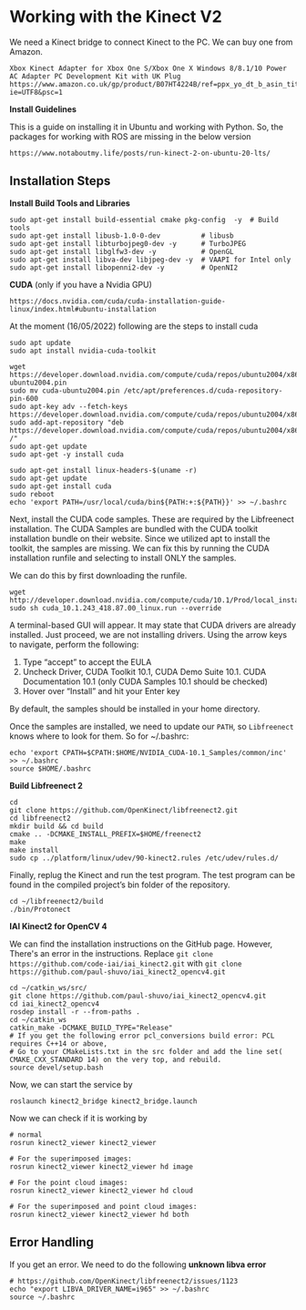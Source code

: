 # Working with the Kinect V2

We need a Kinect bridge to connect Kinect to the PC. We can buy one from Amazon.
```
Xbox Kinect Adapter for Xbox One S/Xbox One X Windows 8/8.1/10 Power AC Adapter PC Development Kit with UK Plug
https://www.amazon.co.uk/gp/product/B07HT4224B/ref=ppx_yo_dt_b_asin_title_o03_s00?ie=UTF8&psc=1
```

**Install Guidelines**

This is a guide on installing it in Ubuntu and working with Python. So, the packages for working with ROS are missing in the below version
```
https://www.notaboutmy.life/posts/run-kinect-2-on-ubuntu-20-lts/
```

## Installation Steps

**Install Build Tools and Libraries**

```
sudo apt-get install build-essential cmake pkg-config  -y  # Build tools
sudo apt-get install libusb-1.0-0-dev          # libusb
sudo apt-get install libturbojpeg0-dev -y      # TurboJPEG
sudo apt-get install libglfw3-dev -y           # OpenGL
sudo apt-get install libva-dev libjpeg-dev -y  # VAAPI for Intel only
sudo apt-get install libopenni2-dev -y         # OpenNI2
```

**CUDA** (only if you have a Nvidia GPU)
```
https://docs.nvidia.com/cuda/cuda-installation-guide-linux/index.html#ubuntu-installation
```

At the moment (16/05/2022) following are the steps to install cuda
```
sudo apt update
sudo apt install nvidia-cuda-toolkit

wget https://developer.download.nvidia.com/compute/cuda/repos/ubuntu2004/x86_64/cuda-ubuntu2004.pin
sudo mv cuda-ubuntu2004.pin /etc/apt/preferences.d/cuda-repository-pin-600
sudo apt-key adv --fetch-keys https://developer.download.nvidia.com/compute/cuda/repos/ubuntu2004/x86_64/3bf863cc.pub
sudo add-apt-repository "deb https://developer.download.nvidia.com/compute/cuda/repos/ubuntu2004/x86_64/ /"
sudo apt-get update
sudo apt-get -y install cuda

sudo apt-get install linux-headers-$(uname -r)
sudo apt-get update
sudo apt-get install cuda
sudo reboot
echo 'export PATH=/usr/local/cuda/bin${PATH:+:${PATH}}' >> ~/.bashrc
```
Next, install the CUDA code samples. These are required by the Libfreenect installation. The CUDA Samples are bundled with the CUDA toolkit installation bundle on their website. Since we utilized apt to install the toolkit, the samples are missing. We can fix this by running the CUDA installation runfile and selecting to install ONLY the samples.

We can do this by first downloading the runfile.
```
wget http://developer.download.nvidia.com/compute/cuda/10.1/Prod/local_installers/cuda_10.1.243_418.87.00_linux.run
sudo sh cuda_10.1.243_418.87.00_linux.run --override
```
A terminal-based GUI will appear. It may state that CUDA drivers are already installed. Just proceed, we are not installing drivers. Using the arrow keys to navigate, perform the following:

  1. Type “accept” to accept the EULA
  2. Uncheck Driver, CUDA Toolkit 10.1, CUDA Demo Suite 10.1. CUDA Documentation 10.1 (only CUDA Samples 10.1 should be checked)
  3. Hover over “Install” and hit your Enter key

By default, the samples should be installed in your home directory.

Once the samples are installed, we need to update our `PATH`, so `Libfreenect` knows where to look for them. So for ~/.bashrc:
```
echo 'export CPATH=$CPATH:$HOME/NVIDIA_CUDA-10.1_Samples/common/inc' >> ~/.bashrc
source $HOME/.bashrc
```

**Build Libfreenect 2**
```
cd
git clone https://github.com/OpenKinect/libfreenect2.git
cd libfreenect2
mkdir build && cd build
cmake .. -DCMAKE_INSTALL_PREFIX=$HOME/freenect2
make
make install
sudo cp ../platform/linux/udev/90-kinect2.rules /etc/udev/rules.d/
```

Finally, replug the Kinect and run the test program. The test program can be found in the compiled project’s bin folder of the repository.
```
cd ~/libfreenect2/build
./bin/Protonect
```

**IAI Kinect2 for OpenCV 4**

We can find the installation instructions on the GitHub page. However, There's an error in the instructions. Replace ```git clone https://github.com/code-iai/iai_kinect2.git``` with ```git clone https://github.com/paul-shuvo/iai_kinect2_opencv4.git```

```
cd ~/catkin_ws/src/
git clone https://github.com/paul-shuvo/iai_kinect2_opencv4.git
cd iai_kinect2_opencv4
rosdep install -r --from-paths .
cd ~/catkin_ws
catkin_make -DCMAKE_BUILD_TYPE="Release"
# If you get the following error pcl_conversions build error: PCL requires C++14 or above, 
# Go to your CMakeLists.txt in the src folder and add the line set( CMAKE_CXX_STANDARD 14) on the very top, and rebuild.
source devel/setup.bash
```

Now, we can start the service by
```
roslaunch kinect2_bridge kinect2_bridge.launch
```

Now we can check if it is working by
```
# normal
rosrun kinect2_viewer kinect2_viewer

# For the superimposed images: 
rosrun kinect2_viewer kinect2_viewer hd image
    
# For the point cloud images: 
rosrun kinect2_viewer kinect2_viewer hd cloud

# For the superimposed and point cloud images: 
rosrun kinect2_viewer kinect2_viewer hd both
```

## Error Handling
If you get an error. We need to do the following **unknown libva error**

```
# https://github.com/OpenKinect/libfreenect2/issues/1123
echo "export LIBVA_DRIVER_NAME=i965" >> ~/.bashrc
source ~/.bashrc
```
